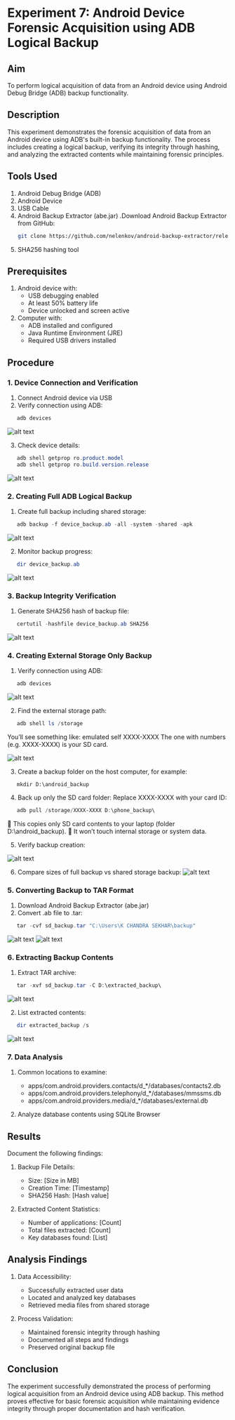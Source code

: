 # Experiment 7: Android Device Forensic Acquisition using ADB Logical Backup

## Aim
To perform logical acquisition of data from an Android device using Android Debug Bridge (ADB) backup functionality.

## Description
This experiment demonstrates the forensic acquisition of data from an Android device using ADB's built-in backup functionality. The process includes creating a logical backup, verifying its integrity through hashing, and analyzing the extracted contents while maintaining forensic principles.

## Tools Used
1. Android Debug Bridge (ADB)
2. Android Device
3. USB Cable
4. Android Backup Extractor (abe.jar)
      .Download Android Backup Extractor from GitHub:
   ```bash
   git clone https://github.com/nelenkov/android-backup-extractor/releases/tag/latest
   ```
5. SHA256 hashing tool

## Prerequisites
1. Android device with:
   - USB debugging enabled
   - At least 50% battery life
   - Device unlocked and screen active
2. Computer with:
   - ADB installed and configured
   - Java Runtime Environment (JRE)
   - Required USB drivers installed

## Procedure

### 1. Device Connection and Verification
1. Connect Android device via USB
2. Verify connection using ADB:
```powershell
   adb devices
```
![alt text](<Output Screenshot\Exp7\Screenshot 2025-10-23 231526.png>)
<!-- [Insert Screenshot: ADB devices list output] -->

3. Check device details:
```powershell
   adb shell getprop ro.product.model
   adb shell getprop ro.build.version.release
```
![alt text](<Output Screenshot\Exp7\Screenshot 2025-10-23 233804.png>)
<!-- [Insert Screenshot: Device properties output] -->

### 2. Creating Full ADB Logical Backup
1. Create full backup including shared storage:
```powershell
   adb backup -f device_backup.ab -all -system -shared -apk
```
![alt text](<Output Screenshot\Exp7\Screenshot 2025-10-23 234009.png>)
<!-- [Insert Screenshot: Backup creation dialog on device] -->

2. Monitor backup progress:
```powershell
   dir device_backup.ab
```
![alt text](<Output Screenshot\Exp6\Screenshot 2025-10-23 222950.png>)
<!-- [Insert Screenshot: File size and creation time] -->

### 3. Backup Integrity Verification
1. Generate SHA256 hash of backup file:
```powershell
   certutil -hashfile device_backup.ab SHA256
```
![alt text](<Output Screenshot\Exp7\Screenshot 2025-10-23 234443.png>)
<!-- [Insert Screenshot: Hash output] -->

### 4. Creating External Storage Only Backup
1. Verify connection using ADB:
```powershell
   adb devices
```
![alt text](<Output Screenshot\Exp7\Screenshot 2025-10-24 230100.1.png>)
<!-- [Insert Screenshot: Shared storage backup dialog] -->

2. Find the external storage path:
```powershell
   adb shell ls /storage
```
   You’ll see something like:
emulated  self  XXXX-XXXX
The one with numbers (e.g. XXXX-XXXX) is your SD card.

![alt text](<Output Screenshot\Exp7\Screenshot 2025-10-24 230100.1.2.png>)

3. Create a backup folder on the host computer, for example:
```poweshell
   mkdir D:\android_backup
```

4. Back up only the SD card folder:
Replace XXXX-XXXX with your card ID:
```powershell
   adb pull /storage/XXXX-XXXX D:\phone_backup\
```
🔹 This copies only SD card contents to your laptop (folder D:\android_backup\).
🔹 It won’t touch internal storage or system data.

5. Verify backup creation:

![alt text](<Output Screenshot\Exp7\Screenshot 2025-10-24 225851.png>)
<!-- [Insert Screenshot: Shared storage backup file details] -->

6. Compare sizes of full backup vs shared storage backup:
![alt text](<Output Screenshot\Exp7\Screenshot 2025-10-24 225926.png>)
<!-- [Insert Screenshot: Size comparison of backup files] -->


### 5. Converting Backup to TAR Format
1. Download Android Backup Extractor (abe.jar)
2. Convert .ab file to .tar:
```powershell
   tar -cvf sd_backup.tar "C:\Users\K CHANDRA SEKHAR\backup"
```
![alt text](<Output Screenshot\Exp7\Screenshot 2025-10-24 233410.png>)
![alt text](<Output Screenshot\Exp7\Screenshot 2025-10-24 233430.png>)
<!-- [Insert Screenshot: Conversion process output] -->

### 6. Extracting Backup Contents
1. Extract TAR archive:
```powershell
   tar -xvf sd_backup.tar -C D:\extracted_backup\
```
![alt text](<Output Screenshot\Exp7\Screenshot 2025-10-24 234127.png>)
<!-- [Insert Screenshot: Extraction process] -->

2. List extracted contents:
```powershell
   dir extracted_backup /s
```
![alt text](<Output Screenshot\Exp7\Screenshot 2025-10-24 234421.png>)
<!-- [Insert Screenshot: Directory listing] -->

### 7. Data Analysis

1. Common locations to examine:
   - apps/com.android.providers.contacts/d_*/databases/contacts2.db
   - apps/com.android.providers.telephony/d_*/databases/mmssms.db
   - apps/com.android.providers.media/d_*/databases/external.db

2. Analyze database contents using SQLite Browser

## Results
Document the following findings:
1. Backup File Details:
   - Size: [Size in MB]
   - Creation Time: [Timestamp]
   - SHA256 Hash: [Hash value]

2. Extracted Content Statistics:
   - Number of applications: [Count]
   - Total files extracted: [Count]
   - Key databases found: [List]

## Analysis Findings
1. Data Accessibility:
   - Successfully extracted user data
   - Located and analyzed key databases
   - Retrieved media files from shared storage

2. Process Validation:
   - Maintained forensic integrity through hashing
   - Documented all steps and findings
   - Preserved original backup file

## Conclusion
The experiment successfully demonstrated the process of performing logical acquisition from an Android device using ADB backup. This method proves effective for basic forensic acquisition while maintaining evidence integrity through proper documentation and hash verification.

